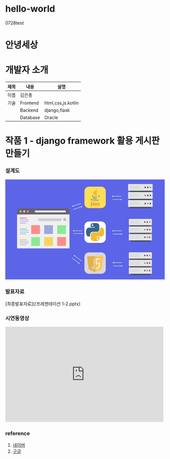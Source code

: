 # hello-world
0728test
# 안녕세상
# 개발자 소개

|제목|내용|설명|
|------|---|---|
|이름|김은총| |
|기술|Frontend|html,css,js.kotlin|
|    |Backend|django,flask|
|    |Database|Oracle|

# 작품 1 - django framework 활용 게시판 만들기
### 설계도
<img src = "archi.jpg"/>

### 발표자료
[최종발표자료](/프레젠테이션 1-2.pptx)

### 시연동영상
<iframe width="500" height="300" src="https://www.youtube.com/embed/rFHd6c2N1-k" title="&quot;울릉도 여행 취소했다&quot; 난리..군수 달려갔지만 &#39;활활&#39; [뉴스.zip/MBC뉴스]" frameborder="0" allow="accelerometer; autoplay; clipboard-write; encrypted-media; gyroscope; picture-in-picture; web-share" referrerpolicy="strict-origin-when-cross-origin" allowfullscreen></iframe>

### reference
1. [네이버](https://www.naver.com/) <br>
2. [구글](https://www.google.com/) <br>



